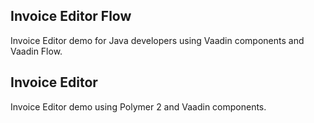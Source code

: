 ## Invoice Editor Flow
Invoice Editor demo for Java developers using Vaadin components and Vaadin Flow.

## Invoice Editor
Invoice Editor demo using Polymer 2 and Vaadin components.
